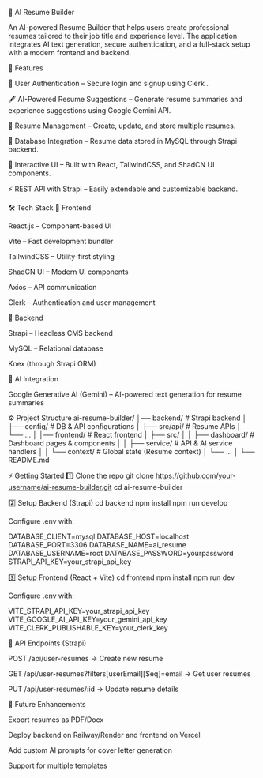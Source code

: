 📝 AI Resume Builder

An AI-powered Resume Builder that helps users create professional resumes tailored to their job title and experience level. The application integrates AI text generation, secure authentication, and a full-stack setup with a modern frontend and backend.

🚀 Features

🔑 User Authentication – Secure login and signup using Clerk
.

🖋️ AI-Powered Resume Suggestions – Generate resume summaries and experience suggestions using Google Gemini API.

📂 Resume Management – Create, update, and store multiple resumes.

💾 Database Integration – Resume data stored in MySQL through Strapi backend.

🎨 Interactive UI – Built with React, TailwindCSS, and ShadCN UI components.

⚡ REST API with Strapi – Easily extendable and customizable backend.

🛠️ Tech Stack
🔹 Frontend

React.js
 – Component-based UI

Vite
 – Fast development bundler

TailwindCSS
 – Utility-first styling

ShadCN UI
 – Modern UI components

Axios
 – API communication

Clerk
 – Authentication and user management

🔹 Backend

Strapi
 – Headless CMS backend

MySQL
 – Relational database

Knex
 (through Strapi ORM)

🔹 AI Integration

Google Generative AI (Gemini)
 – AI-powered text generation for resume summaries

⚙️ Project Structure
ai-resume-builder/
│── backend/               # Strapi backend
│   ├── config/            # DB & API configurations
│   ├── src/api/           # Resume APIs
│   └── ...
│
│── frontend/              # React frontend
│   ├── src/
│   │   ├── dashboard/     # Dashboard pages & components
│   │   ├── service/       # API & AI service handlers
│   │   └── context/       # Global state (Resume context)
│   └── ...
│
└── README.md

⚡ Getting Started
1️⃣ Clone the repo
git clone https://github.com/your-username/ai-resume-builder.git
cd ai-resume-builder

2️⃣ Setup Backend (Strapi)
cd backend
npm install
npm run develop


Configure .env with:

DATABASE_CLIENT=mysql
DATABASE_HOST=localhost
DATABASE_PORT=3306
DATABASE_NAME=ai_resume
DATABASE_USERNAME=root
DATABASE_PASSWORD=yourpassword
STRAPI_API_KEY=your_strapi_api_key

3️⃣ Setup Frontend (React + Vite)
cd frontend
npm install
npm run dev


Configure .env with:

VITE_STRAPI_API_KEY=your_strapi_api_key
VITE_GOOGLE_AI_API_KEY=your_gemini_api_key
VITE_CLERK_PUBLISHABLE_KEY=your_clerk_key

🔗 API Endpoints (Strapi)

POST /api/user-resumes → Create new resume

GET /api/user-resumes?filters[userEmail][$eq]=email → Get user resumes

PUT /api/user-resumes/:id → Update resume details


🎯 Future Enhancements

Export resumes as PDF/Docx

Deploy backend on Railway/Render and frontend on Vercel

Add custom AI prompts for cover letter generation

Support for multiple templates

